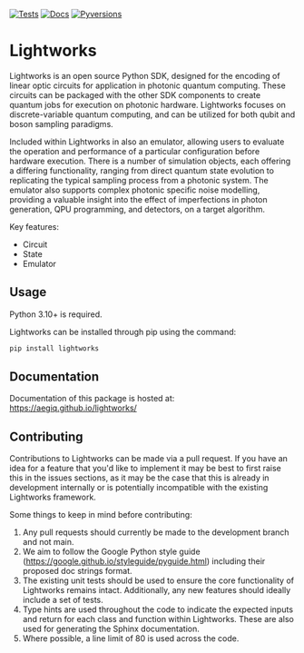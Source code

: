 [![Tests](https://github.com/Aegiq/lightworks/actions/workflows/tests.yml/badge.svg?event=push)](https://github.com/Aegiq/lightworks/actions/workflows/tests.yml)
[![Docs](https://github.com/Aegiq/lightworks/actions/workflows/sphinx_deploy.yml/badge.svg?event=push)](https://github.com/Aegiq/lightworks/actions/workflows/sphinx_deploy.yml)
[![Pyversions](https://img.shields.io/pypi/pyversions/lightworks.svg?style=plastic)](https://pypi.org/project/lightworks/)


# Lightworks

Lightworks is an open source Python SDK, designed for the encoding of linear optic circuits for application in photonic quantum computing. These circuits can be packaged with the other SDK components to create quantum jobs for execution on photonic hardware. Lightworks focuses on discrete-variable quantum computing, and can be utilized for both qubit and boson sampling paradigms.

Included within Lightworks in also an emulator, allowing users to evaluate the operation and performance of a particular configuration before hardware execution. There is a number of simulation objects, each offering a differing functionality, ranging from direct quantum state evolution to replicating the typical sampling process from a photonic system. The emulator also supports complex photonic specific noise modelling, providing a valuable insight into the effect of imperfections in photon generation, QPU programming, and detectors, on a target algorithm.

Key features:
- Circuit
- State
- Emulator

## Usage

Python 3.10+ is required.

Lightworks can be installed through pip using the command:

```bash
pip install lightworks
```

## Documentation

Documentation of this package is hosted at: https://aegiq.github.io/lightworks/

## Contributing

Contributions to Lightworks can be made via a pull request. If you have an idea for a feature that you'd like to implement it may be best to first raise this in the issues sections, as it may be the case that this is already in development internally or is potentially incompatible with the existing Lightworks framework.

Some things to keep in mind before contributing:
1) Any pull requests should currently be made to the development branch and not main. 
2) We aim to follow the Google Python style guide (https://google.github.io/styleguide/pyguide.html) including their proposed doc strings format. 
3) The existing unit tests should be used to ensure the core functionality of Lightworks remains intact. Additionally, any new features should ideally include a set of tests.
4) Type hints are used throughout the code to indicate the expected inputs and return for each class and function within Lightworks. These are also used for generating the Sphinx documentation.
5) Where possible, a line limit of 80 is used across the code.

